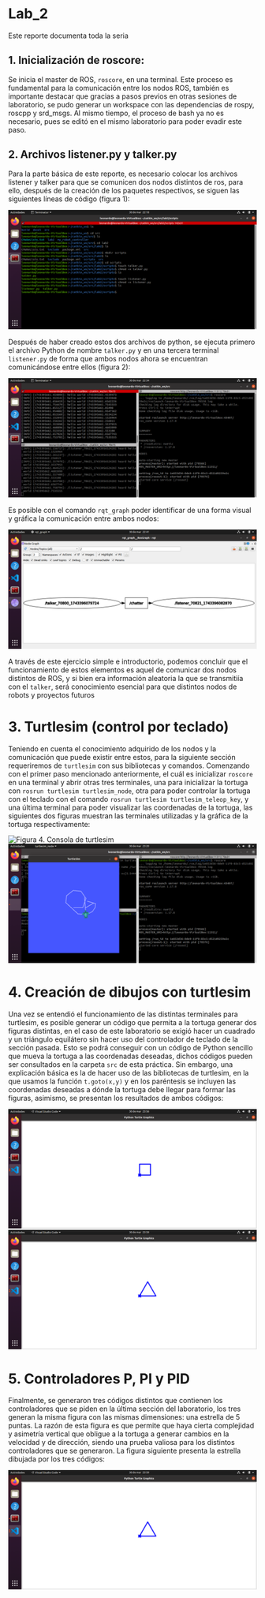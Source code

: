# Lab_2

Este reporte documenta toda la seria

## 1. Inicialización de roscore:

Se inicia el master de ROS, `roscore`, en una terminal.  Este proceso es fundamental para la comunicación entre los nodos ROS, también es importante destacar que gracias a pasos previos en otras sesiones de laboratorio, se pudo generar un workspace con las dependencias de rospy, roscpp y srd_msgs. Al mismo tiempo, el proceso de bash ya no es necesario, pues se editó en el mismo laboratorio para poder evadir este paso.

## 2.  Archivos listener.py y talker.py

Para la parte básica de este reporte, es necesario colocar los archivos listener y talker para que se comunicen dos nodos distintos de ros, para ello, después de la creación de los paquetes respectivos, se siguen las siguientes líneas de código (figura 1):

![Figura 1. Listener_talker_code](https://github.com/LeonardoCarreraAngeles/Lab_LRT4102/blob/main/Lab2/Images/creating_listener_and_talker.png)

Después de haber creado estos dos archivos de python, se ejecuta primero el archivo Python de nombre `talker.py` y en una tercera terminal `listener.py` de forma que ambos nodos ahora se encuentran comunicándose entre ellos (figura 2):

![Figura 2. Listener and talker communicating](https://github.com/LeonardoCarreraAngeles/Lab_LRT4102/blob/main/Lab2/Images/listener_chatter_functioning.png)

Es posible con el comando `rqt_graph` poder identificar de una forma visual y gráfica la comunicación entre ambos nodos:

![Figura 3. rqt graph](https://github.com/LeonardoCarreraAngeles/Lab_LRT4102/blob/main/Lab2/Images/rqtgraph.png)

A través de este ejercicio simple e introductorio, podemos concluir que el funcionamiento de estos elementos es aquel de comunicar dos nodos distintos de ROS, y si bien era información aleatoria la que se transmitiía con el `talker`, será conocimiento esencial para que distintos nodos de robots y proyectos futuros

# 3. Turtlesim (control por teclado)

Teniendo en cuenta el conocimiento adquirido de los nodos y la comunicación que puede existir entre estos, para la siguiente sección requeriremos de `turtlesim` con sus bibliotecas y comandos. Comenzando con el primer paso mencionado anteriormente, el cuál es inicializar `roscore` en una terminal y abrir otras tres terminales, una para inicializar la tortuga con `rosrun turtlesim turtlesim_node`, otra para poder controlar la tortuga con el teclado con el comando `rosrun turtlesim turtlesim_teleop_key`, y una última terminal para poder visualizar las coordenadas de la tortuga, las siguientes dos figuras muestran las terminales utilizadas y la gráfica de la tortuga respectivamente:

![Figura 4. Consola de turtlesim](https://github.com/LeonardoCarreraAngeles/Lab_LRT4102/blob/main/Lab2/Images/turtlesimkey.png)
![Figura 5. Tortuga](https://github.com/LeonardoCarreraAngeles/Lab_LRT4102/blob/main/Lab2/Images/turtleshowing.png)

# 4. Creación de dibujos con turtlesim

Una vez se entendió el funcionamiento de las distintas terminales para turtlesim, es posible generar un código que permita a la tortuga generar dos figuras distintas, en el caso de este laboratorio se exigió hacer un cuadrado y un triángulo equilátero sin hacer uso del controlador de teclado de la sección pasada. Esto se podrá conseguir con un código de Python sencillo que mueva la tortuga a las coordenadas deseadas, dichos códigos pueden ser consultados en la carpeta `src` de esta práctica. Sin embargo, una explicación básica es la de hacer uso de las bibliotecas de turtlesim, en la que usamos la función `t.goto(x,y)` y en los paréntesis se incluyen las coordenadas deseadas a dónde la tortuga debe llegar para formar las figuras, asimismo, se presentan los resultados de ambos códigos:

![Figura 6. Cuadrado](https://github.com/LeonardoCarreraAngeles/Lab_LRT4102/blob/main/Lab2/Images/SquareTurtle.png)
![Figura 7. Triangulo](https://github.com/LeonardoCarreraAngeles/Lab_LRT4102/blob/main/Lab2/Images/TriangleTurtle.png)

# 5. Controladores P, PI y PID

Finalmente, se generaron tres códigos distintos que contienen los controladores que se piden en la última sección del laboratorio, los tres generan la misma figura con las mismas dimensiones: una estrella de 5 puntas. La razón de esta figura es que permite que haya cierta complejidad y asimetría vertical que obligue a la tortuga a generar cambios en la velocidad y de dirección, siendo una prueba valiosa para los distintos controladores que se generaron. La figura siguiente presenta la estrella dibujada por los tres códigos:

![Figura 7. Triangulo](https://github.com/LeonardoCarreraAngeles/Lab_LRT4102/blob/main/Lab2/Images/TriangleTurtle.png)









